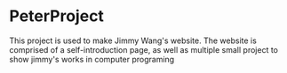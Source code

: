 # PeterProject

This project is used to make Jimmy Wang's website. The website is comprised of a self-introduction page, as well as multiple small project to show jimmy's works in computer programing
